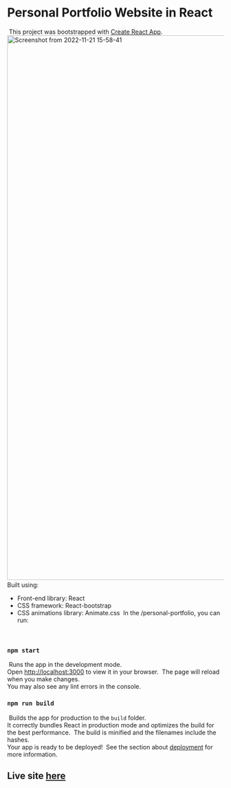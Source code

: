 # Personal Portfolio Website in React
​
This project was bootstrapped with [Create React App](https://github.com/facebook/create-react-app).
​
<img width="1266" alt="Screenshot from 2022-11-21 15-58-41" src="https://user-images.githubusercontent.com/76852653/203076048-4f750363-0898-45bc-811b-6dacb7c17730.png">
​
Built using:
​
- Front-end library: React
- CSS framework: React-bootstrap
- CSS animations library: Animate.css
​
In the /personal-portfolio, you can run:

​
### `npm start`
​
Runs the app in the development mode.\
Open [http://localhost:3000](http://localhost:3000) to view it in your browser.
​
The page will reload when you make changes.\
You may also see any lint errors in the console.
​
### `npm run build`
​
Builds the app for production to the `build` folder.\
It correctly bundles React in production mode and optimizes the build for the best performance.
​
The build is minified and the filenames include the hashes.\
Your app is ready to be deployed!
​
See the section about [deployment](https://facebook.github.io/create-react-app/docs/deployment) for more information.
## Live site [here](https://tsheseportfolio.netlify.app)
